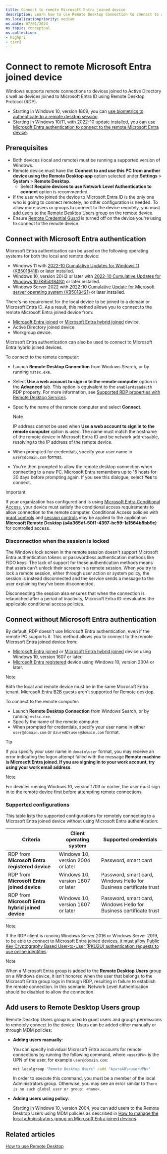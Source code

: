 ```yaml
---
title: Connect to remote Microsoft Entra joined device
description: Learn how to use Remote Desktop Connection to connect to a Microsoft Entra joined device.
ms.localizationpriority: medium
ms.date: 07/01/2024
ms.topic: conceptual
ms.collection:
- highpri
- tier2
---
```


# Connect to remote Microsoft Entra joined device

Windows supports remote connections to devices joined to Active Directory s well as devices joined to Microsoft Entra ID using Remote Desktop Protocol (RDP).

- Starting in Windows 10, version 1809, you can [use biometrics to authenticate to a remote desktop session](/windows/whats-new/whats-new-windows-10-version-1809#remote-desktop-with-biometrics).
- Starting in Windows 10/11, with 2022-10 update installed, you can [use Microsoft Entra authentication to connect to the remote Microsoft Entra device](#connect-with-microsoft-entra-authentication).

## Prerequisites

- Both devices (local and remote) must be running a supported version of Windows.
- Remote device must have the **Connect to and use this PC from another device using the Remote Desktop app** option selected under **Settings** > **System** > **Remote Desktop**.
  - Select **Require devices to use Network Level Authentication to connect** option is recommended.
- If the user who joined the device to Microsoft Entra ID is the only one who is going to connect remotely, no other configuration is needed. To allow more users or groups to connect to the device remotely, you must [add users to the Remote Desktop Users group](#add-users-to-remote-desktop-users-group) on the remote device.
- Ensure [Remote Credential Guard](/windows/access-protection/remote-credential-guard) is turned off on the device you're using to connect to the remote device.

## Connect with Microsoft Entra authentication

Microsoft Entra authentication can be used on the following operating systems for both the local and remote device:

- Windows 11 with [2022-10 Cumulative Updates for Windows 11 (KB5018418)](https://support.microsoft.com/kb/KB5018418) or later installed.
- Windows 10, version 20H2 or later with [2022-10 Cumulative Updates for Windows 10 (KB5018410)](https://support.microsoft.com/kb/KB5018410) or later installed.
- Windows Server 2022 with [2022-10 Cumulative Update for Microsoft server operating system (KB5018421)](https://support.microsoft.com/kb/KB5018421) or later installed.

There's no requirement for the local device to be joined to a domain or Microsoft Entra ID. As a result, this method allows you to connect to the remote Microsoft Entra joined device from:

- [Microsoft Entra joined](/azure/active-directory/devices/concept-azure-ad-join) or [Microsoft Entra hybrid joined](/azure/active-directory/devices/concept-azure-ad-join-hybrid) device.
- Active Directory joined device.
- Workgroup device.

Microsoft Entra authentication can also be used to connect to Microsoft Entra hybrid joined devices.

To connect to the remote computer:

- Launch **Remote Desktop Connection** from Windows Search, or by running `mstsc.exe`.
- Select **Use a web account to sign in to the remote computer** option in the **Advanced** tab. This option is equivalent to the `enablerdsaadauth` RDP property. For more information, see [Supported RDP properties with Remote Desktop Services](/windows-server/remote/remote-desktop-services/clients/rdp-files).
- Specify the name of the remote computer and select **Connect**.

    > [!NOTE]
    > IP address cannot be used when **Use a web account to sign in to the remote computer** option is used.
    > The name must match the hostname of the remote device in Microsoft Entra ID and be network addressable, resolving to the IP address of the remote device.

- When prompted for credentials, specify your user name in `user@domain.com` format.
- You're then prompted to allow the remote desktop connection when connecting to a new PC. Microsoft Entra remembers up to 15 hosts for 30 days before prompting again. If you see this dialogue, select **Yes** to connect.

> [!IMPORTANT]
> If your organization has configured and is using [Microsoft Entra Conditional Access](/azure/active-directory/conditional-access/overview), your device must satisfy the conditional access requirements to allow connection to the remote computer. Conditional Access policies with [grant controls](/azure/active-directory/conditional-access/concept-conditional-access-grant) and [session controls](/azure/active-directory/conditional-access/howto-conditional-access-session-lifetime) may be applied to the application **Microsoft Remote Desktop (a4a365df-50f1-4397-bc59-1a1564b8bb9c)** for controlled access.

### Disconnection when the session is locked

The Windows lock screen in the remote session doesn't support Microsoft Entra authentication tokens or passwordless authentication methods like FIDO keys. The lack of support for these authentication methods means that users can't unlock their screens in a remote session. When you try to lock a remote session, either through user action or system policy, the session is instead disconnected and the service sends a message to the user explaining they've been disconnected.

Disconnecting the session also ensures that when the connection is relaunched after a period of inactivity, Microsoft Entra ID reevaluates the applicable conditional access policies.

## Connect without Microsoft Entra authentication

By default, RDP doesn't use Microsoft Entra authentication, even if the remote PC supports it. This method allows you to connect to the remote Microsoft Entra joined device from:

- [Microsoft Entra joined](/azure/active-directory/devices/concept-azure-ad-join) or [Microsoft Entra hybrid joined](/azure/active-directory/devices/concept-azure-ad-join-hybrid) device using Windows 10, version 1607 or later.
- [Microsoft Entra registered](/azure/active-directory/devices/concept-azure-ad-register) device using Windows 10, version 2004 or later.

> [!NOTE]
> Both the local and remote device must be in the same Microsoft Entra tenant. Microsoft Entra B2B guests aren't supported for Remote desktop.

To connect to the remote computer:

- Launch **Remote Desktop Connection** from Windows Search, or by running `mstsc.exe`.
- Specify the name of the remote computer.
- When prompted for credentials, specify your user name in either `user@domain.com` or `AzureAD\user@domain.com` format.

> [!TIP]
> If you specify your user name in `domain\user` format, you may receive an error indicating the logon attempt failed with the message **Remote machine is Microsoft Entra joined. If you are signing in to your work account, try using your work email address**.

> [!NOTE]
> For devices running Windows 10, version 1703 or earlier, the user must sign in to the remote device first before attempting remote connections.

### Supported configurations

This table lists the supported configurations for remotely connecting to a Microsoft Entra joined device without using Microsoft Entra authentication:

| **Criteria**                               | **Client operating system**       | **Supported credentials**                                          |
|--------------------------------------------|-----------------------------------|--------------------------------------------------------------------|
| RDP from **Microsoft Entra registered device**    | Windows 10, version 2004 or later | Password, smart card                                               |
| RDP from **Microsoft Entra joined device**        | Windows 10, version 1607 or later | Password, smart card, Windows Hello for Business certificate trust |
| RDP from **Microsoft Entra hybrid joined device** | Windows 10, version 1607 or later | Password, smart card, Windows Hello for Business certificate trust |

> [!NOTE]
> If the RDP client is running Windows Server 2016 or Windows Server 2019, to be able to connect to Microsoft Entra joined devices, it must [allow Public Key Cryptography Based User-to-User (PKU2U) authentication requests to use online identities](/windows/security/threat-protection/security-policy-settings/network-security-allow-pku2u-authentication-requests-to-this-computer-to-use-online-identities).

> [!NOTE]
> When a Microsoft Entra group is added to the **Remote Desktop Users** group on a Windows device, it isn't honored when the user that belongs to the Microsoft Entra group logs in through RDP, resulting in failure to establish the remote connection. In this scenario, Network Level Authentication should be disabled to allow the connection.

## Add users to Remote Desktop Users group

Remote Desktop Users group is used to grant users and groups permissions to remotely connect to the device. Users can be added either manually or through MDM policies:

- **Adding users manually**:

  You can specify individual Microsoft Entra accounts for remote connections by running the following command, where `<userUPN>` is the UPN of the user, for example `user@domain.com`:

  ```cmd
  net localgroup "Remote Desktop Users" /add "AzureAD\<userUPN>"
  ```

  In order to execute this command, you must be a member of the local Administrators group. Otherwise, you may see an error similar to `There is no such global user or group: <name>`.

- **Adding users using policy**:

  Starting in Windows 10, version 2004, you can add users to the Remote Desktop Users using MDM policies as described in [How to manage the local administrators group on Microsoft Entra joined devices](/azure/active-directory/devices/assign-local-admin#manage-administrator-privileges-using-azure-ad-groups-preview).

## Related articles

[How to use Remote Desktop](https://support.microsoft.com/windows/how-to-use-remote-desktop-5fe128d5-8fb1-7a23-3b8a-41e636865e8c)
